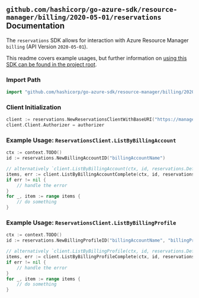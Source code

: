 
## `github.com/hashicorp/go-azure-sdk/resource-manager/billing/2020-05-01/reservations` Documentation

The `reservations` SDK allows for interaction with Azure Resource Manager `billing` (API Version `2020-05-01`).

This readme covers example usages, but further information on [using this SDK can be found in the project root](https://github.com/hashicorp/go-azure-sdk/tree/main/docs).

### Import Path

```go
import "github.com/hashicorp/go-azure-sdk/resource-manager/billing/2020-05-01/reservations"
```


### Client Initialization

```go
client := reservations.NewReservationsClientWithBaseURI("https://management.azure.com")
client.Client.Authorizer = authorizer
```


### Example Usage: `ReservationsClient.ListByBillingAccount`

```go
ctx := context.TODO()
id := reservations.NewBillingAccountID("billingAccountName")

// alternatively `client.ListByBillingAccount(ctx, id, reservations.DefaultListByBillingAccountOperationOptions())` can be used to do batched pagination
items, err := client.ListByBillingAccountComplete(ctx, id, reservations.DefaultListByBillingAccountOperationOptions())
if err != nil {
	// handle the error
}
for _, item := range items {
	// do something
}
```


### Example Usage: `ReservationsClient.ListByBillingProfile`

```go
ctx := context.TODO()
id := reservations.NewBillingProfileID("billingAccountName", "billingProfileName")

// alternatively `client.ListByBillingProfile(ctx, id, reservations.DefaultListByBillingProfileOperationOptions())` can be used to do batched pagination
items, err := client.ListByBillingProfileComplete(ctx, id, reservations.DefaultListByBillingProfileOperationOptions())
if err != nil {
	// handle the error
}
for _, item := range items {
	// do something
}
```
